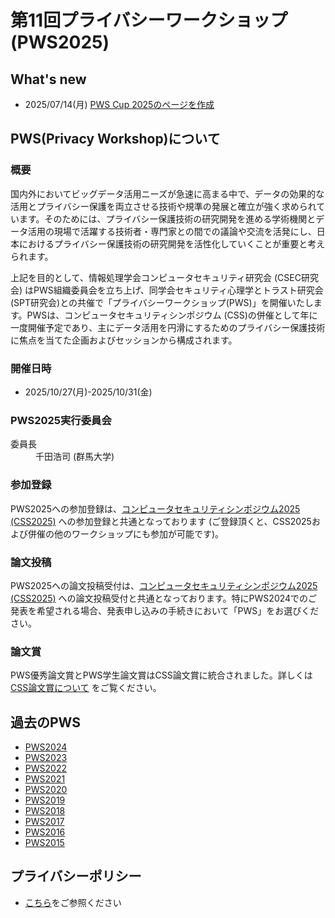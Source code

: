 # 第11回プライバシーワークショップ (PWS2025)

## What's new
- 2025/07/14(月) [PWS Cup 2025のページを作成](./cup25.html)


## PWS(Privacy Workshop)について
### 概要
国内外においてビッグデータ活用ニーズが急速に高まる中で、データの効果的な活用とプライバシー保護を両立させる技術や規準の発展と確立が強く求められています。そのためには、プライバシー保護技術の研究開発を進める学術機関とデータ活用の現場で活躍する技術者・専門家との間での議論や交流を活発にし、日本におけるプライバシー保護技術の研究開発を活性化していくことが重要と考えられます。

上記を目的として、情報処理学会コンピュータセキュリティ研究会 (CSEC研究会) はPWS組織委員会を立ち上げ、同学会セキュリティ心理学とトラスト研究会 (SPT研究会)との共催で「プライバシーワークショップ(PWS)」を開催いたします。PWSは、コンピュータセキュリティシンポジウム (CSS)の併催として年に一度開催予定であり、主にデータ活用を円滑にするためのプライバシー保護技術に焦点を当てた企画およびセッションから構成されます。


### 開催日時
- 2025/10/27(月)-2025/10/31(金)


<h3>PWS2025実行委員会 </h3>
<dl>
 <dt>委員長</dt>
  <dd>千田浩司 (群馬大学)</dd>
</dl>

### 参加登録
PWS2025への参加登録は、[コンピュータセキュリティシンポジウム2025 (CSS2025)](https://www.iwsec.org/css/2025/) への参加登録と共通となっております (ご登録頂くと、CSS2025および併催の他のワークショップにも参加が可能です)。

### 論文投稿
PWS2025への論文投稿受付は、[コンピュータセキュリティシンポジウム2025 (CSS2025)](https://www.iwsec.org/css/2025/) への論文投稿受付と共通となっております。特にPWS2024でのご発表を希望される場合、発表申し込みの手続きにおいて「PWS」をお選びください。

### 論文賞
PWS優秀論文賞とPWS学生論文賞はCSS論文賞に統合されました。詳しくは[CSS論文賞について](https://www.iwsec.org/css/2025/award.html#css) をご覧ください。

## 過去のPWS
- [PWS2024](https://www.iwsec.org/pws/2024/)
- [PWS2023](https://www.iwsec.org/pws/2023/)
- [PWS2022](https://www.iwsec.org/pws/2022/)
- [PWS2021](https://www.iwsec.org/pws/2021/)
- [PWS2020](https://www.iwsec.org/pws/2020/)
- [PWS2019](https://www.iwsec.org/pws/2019/)
- [PWS2018](https://www.iwsec.org/pws/2018/)
- [PWS2017](https://www.iwsec.org/pws/2017/)
- [PWS2016](https://www.iwsec.org/pws/2016/)
- [PWS2015](https://www.iwsec.org/pws/2015/)

## プライバシーポリシー
- [こちら](privacy_policy.html)をご参照ください
